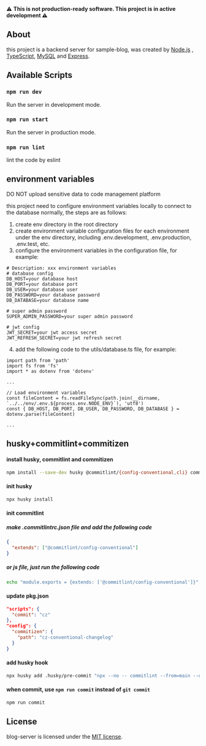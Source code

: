⚠️ **This is not production-ready software. This project is in active development ⚠️**

## About

this project is a backend server for sample-blog, was created by [Node.js](https://nodejs.org/en/) , [TypeScript](https://www.typescriptlang.org), [MySQL](https://www.mysql.com) and [Express](https://expressjs.com/).

## Available Scripts

### `npm run dev`

Run the server in development mode.

### `npm run start`

Run the server in production mode.

### `npm run lint`

lint the code by eslint

## environment variables

DO NOT upload sensitive data to code management platform

this project need to configure environment variables locally to connect to the database normally, the steps are as follows:

1. create env directory in the root directory
2. create environment variable configuration files for each environment under the env directory, including .env.development, .env.production, .env.test, etc.
3. configure the environment variables in the configuration file, for example:

```
# Description: xxx environment variables
# database config
DB_HOST=your database host
DB_PORT=your database port
DB_USER=your database user
DB_PASSWORD=your database password
DB_DATABASE=your database name

# super admin password
SUPER_ADMIN_PASSWORD=your super admin password

# jwt config
JWT_SECRET=your jwt access secret
JWT_REFRESH_SECRET=your jwt refresh secret

```

4. add the following code to the utils/database.ts file, for example:

```
import path from 'path'
import fs from 'fs'
import * as dotenv from 'dotenv'

...

// Load environment variables
const fileContent = fs.readFileSync(path.join(__dirname, `../../env/.env.${process.env.NODE_ENV}`), 'utf8')
const { DB_HOST, DB_PORT, DB_USER, DB_PASSWORD, DB_DATABASE } = dotenv.parse(fileContent)

...

```

## husky+commitlint+commitizen

#### install husky, commitlint and commitizen
```bash
npm install --save-dev husky @commitlint/{config-conventional,cli} commitizen
```
  
#### init husky
```bash
npx husky install
```

#### init commitlint
##### make .commitlintrc.json file and add the following code
```json
{
  "extends": ["@commitlint/config-conventional"]
}
```
##### or js file, just run the following code
```bash
echo "module.exports = {extends: ['@commitlint/config-conventional']}" > .commitlintrc.js
```

#### update pkg.json
```json
"scripts": {
  "commit": "cz"
},
"config": {
  "commitizen": {
    "path": "cz-conventional-changelog"
  }
}
```

#### add husky hook
```bash
npx husky add .husky/pre-commit "npx --no -- commitlint --from=main --quiet"
```

#### when commit, use `npm run commit` instead of `git commit`
```bash
npm run commit
```

## License

blog-server is licensed under the [MIT license](https://opensource.org/licenses/MIT).
